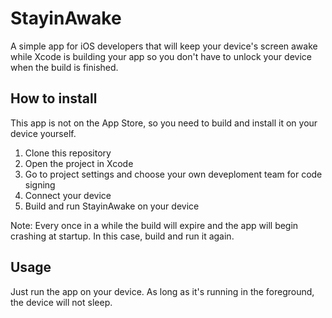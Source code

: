 # StayinAwake
A simple app for iOS developers that will keep your device's screen awake while Xcode is building your app so you don't have to unlock your device when the build is finished.

## How to install
This app is not on the App Store, so you need to build and install it on your device yourself.
1. Clone this repository
1. Open the project in Xcode
1. Go to project settings and choose your own deveploment team for code signing
1. Connect your device
1. Build and run StayinAwake on your device

Note: Every once in a while the build will expire and the app will begin crashing at startup. In this case, build and run it again.

## Usage
Just run the app on your device. As long as it's running in the foreground, the device will not sleep.

